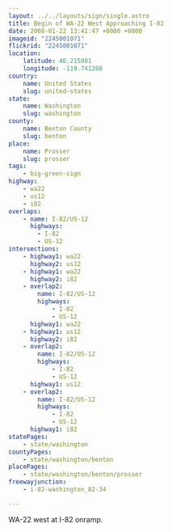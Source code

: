 ```yaml
---
layout: ../../layouts/sign/single.astro
title: Begin of WA-22 West Approaching I-82
date: 2008-01-22 13:41:47 +0000 +0000
imageid: "2245001071"
flickrid: "2245001071"
location:
    latitude: 46.215081
    longitude: -119.741288
country:
    name: United States
    slug: united-states
state:
    name: Washington
    slug: washington
county:
    name: Benton County
    slug: benton
place:
    name: Prosser
    slug: prosser
tags:
    - big-green-sign
highway:
    - wa22
    - us12
    - i82
overlaps:
    - name: I-82/US-12
      highways:
        - I-82
        - US-12
intersections:
    - highway1: wa22
      highway2: us12
    - highway1: wa22
      highway2: i82
    - overlap2:
        name: I-82/US-12
        highways:
            - I-82
            - US-12
      highway1: wa22
    - highway1: us12
      highway2: i82
    - overlap2:
        name: I-82/US-12
        highways:
            - I-82
            - US-12
      highway1: us12
    - overlap2:
        name: I-82/US-12
        highways:
            - I-82
            - US-12
      highway1: i82
statePages:
    - state/washington
countyPages:
    - state/washington/benton
placePages:
    - state/washington/benton/prosser
freewayjunction:
    - i-82-washington_82-34

---
```

WA-22 west at I-82 onramp.